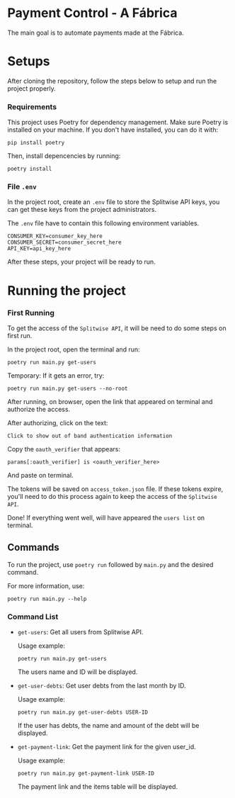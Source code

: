 # Payment Control - A Fábrica
The main goal is to automate payments made at the Fábrica.

# Setups
After cloning the repository, follow the steps below to setup and run the project properly.

### Requirements
This project uses Poetry for dependency management. Make sure Poetry is installed on your machine. If you don't have installed, you can do it with:

```
pip install poetry
```

Then, install depencencies by running:

```
poetry install
```
### File `.env`

In the project root, create an `.env` file to store the Splitwise API keys, you can get these keys from the project administrators.

The `.env` file have to contain this following environment variables.

```
CONSUMER_KEY=consumer_key_here
CONSUMER_SECRET=consumer_secret_here
API_KEY=api_key_here
```

After these steps, your project will be ready to run.

# Running the project

### First Running

To get the access of the `Splitwise API`, it will be need to do some steps on first run.

In the project root, open the terminal and run:
```
poetry run main.py get-users
```

Temporary: If it gets an error, try:
```
poetry run main.py get-users --no-root
```

After running, on browser, open the link that appeared on terminal and authorize the access.

After authorizing, click on the text:

`Click to show out of band authentication information`

Copy the `oauth_verifier` that appears:

```
params[:oauth_verifier] is <oauth_verifier_here>
``` 

And paste on terminal.

The tokens will be saved on `access_token.json` file. If these tokens expire, you'll need to do this process again to keep the access of the `Splitwise API`.

Done! If everything went well, will have appeared the `users list` on terminal.

## Commands

To run the project, use `poetry run` followed by `main.py` and the desired command.

For more information, use:
```
poetry run main.py --help
```

### Command List

* `get-users`: Get all users from Splitwise API.

    Usage example:
    ```
    poetry run main.py get-users
    ```
    The users name and ID will be displayed.

* `get-user-debts`: Get user debts from the last month by ID.

    Usage example:
    ```
    poetry run main.py get-user-debts USER-ID
    ```
    If the user has debts, the name and amount of the debt will be displayed.

* `get-payment-link`: Get the payment link for the given user_id.

    Usage example:
    ```
    poetry run main.py get-payment-link USER-ID
    ```
    The payment link and the items table will be displayed.
